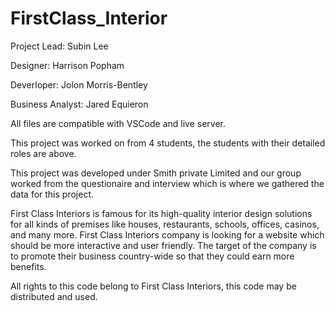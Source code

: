 # FirstClass_Interior

Project Lead: Subin Lee

Designer: Harrison Popham

Deverloper: Jolon Morris-Bentley

Business Analyst: Jared Equieron


All files are compatible with VSCode and live server.

This project was worked on from 4 students, the students with their detailed roles are above.

This project was developed under Smith private Limited and our group worked from the questionaire and interview which is where we gathered the data for this project.

First Class Interiors is famous for its high-quality interior design solutions for all kinds of premises like houses, restaurants, schools, offices, casinos, and many 
more. First Class Interiors company is looking for a website which should be more interactive and user friendly. The target of the company is to promote their business 
country-wide so that they could earn more benefits.

All rights to this code belong to First Class Interiors, this code may be distributed and used.
